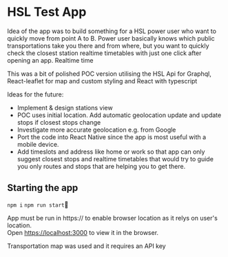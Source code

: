 # HSL Test App

Idea of the app was to build something for a HSL power user who want to quickly move from point A to B. Power user basically knows which public transportations take you there and from where, but you want to quickly check the closest station realtime timetables with just one click after opening an app. Realtime time

This was a bit of polished POC version utilising the HSL Api for Graphql, React-leaflet for map and custom styling and React with typescript

Ideas for the future:

- Implement & design stations view
- POC uses initial location. Add automatic geolocation update and update stops if closest stops change
- Investigate more accurate geolocation e.g. from Google
- Port the code into React Native since the app is most useful with a mobile device.
- Add timeslots and address like home or work so that app can only suggest closest stops and realtime timetables that would try to guide you only routes and stops that are helping you to get there.

## Starting the app

`npm i`
`npm run start`

App must be run in https:// to enable browser location as it relys on user's location. <br />
Open [https://localhost:3000](https://localhost:3000) to view it in the browser.

Transportation map was used and it requires an API key
